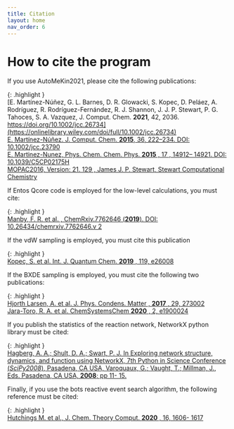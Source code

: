 ```yaml
---
title: Citation
layout: home
nav_order: 6
---
```


# How to cite the program

If you use AutoMeKin2021, please cite the following publications:

{: .highlight }  
[E. Martínez-Núñez, G. L. Barnes, D. R. Glowacki, S. Kopec, D. Peláez, A. Rodríguez, R. Rodríguez-Fernández, R. J. Shannon, J. J. P. Stewart, P. G. Tahoces, S. A. Vazquez, J. Comput. Chem. **2021**, 42, 2036. https://doi.org/10.1002/jcc.26734](https://onlinelibrary.wiley.com/doi/full/10.1002/jcc.26734)  
[E. Martínez-Núñez. J. Comput. Chem. **2015**, 36, 222–234. DOI: 10.1002/jcc.23790](https://onlinelibrary.wiley.com/doi/10.1002/jcc.23790)  
[E. Martinez-Nunez, Phys. Chem. Chem. Phys. **2015** , 17 , 14912– 14921. DOI: 10.1039/C5CP02175H](https://pubs.rsc.org/en/content/articlelanding/2015/cp/c5cp02175h)  
[MOPAC2016, Version: 21. 129 , James J. P. Stewart, Stewart Computational Chemistry](https://github.com/openmopac/mopac)  

If Entos Qcore code is employed for the low-level calculations, you must cite:

{: .highlight }  
[Manby, F. R. et al. , ChemRxiv.7762646 (**2019**). DOI: 10.26434/chemrxiv.7762646.v 2](https://chemrxiv.org/engage/chemrxiv/article-details/60c740e10f50db1f643959db)

If the vdW sampling is employed, you must cite this publication

{: .highlight }  
[Kopec, S. et al. Int. J. Quantum Chem. **2019** , 119, e26008](https://onlinelibrary.wiley.com/doi/abs/10.1002/qua.26008)

If the BXDE sampling is employed, you must cite the following two publications:

{: .highlight }  
[Hjorth Larsen, A. et al. J. Phys. Condens. Matter , **2017** , 29, 273002](https://iopscience.iop.org/article/10.1088/1361-648X/aa680e)  
[Jara-Toro, R. A. et al. ChemSystemsChem **2020** , 2, e1900024](https://chemistry-europe.onlinelibrary.wiley.com/doi/abs/10.1002/syst.201900024)

If you publish the statistics of the reaction network, NetworkX python library must be cited:

{: .highlight }  
[Hagberg, A. A.; Shult, D. A.; Swart, P. J. In Exploring network structure, dynamics, and function using
NetworkX, 7th Python in Science Conference (_SciPy2008_), Pasadena, CA USA, Varoquaux, G.;
Vaught, T.; Millman, J., Eds. Pasadena, CA USA, **2008**; pp 11- 15.](https://aric.hagberg.org/papers/hagberg-2008-exploring.pdf)

Finally, if you use the bots reactive event search algorithm, the following reference must be cited:

{: .highlight }  
[Hutchings M. et al., J. Chem. Theory Comput. **2020** , 16, 1606- 1617](https://pubs.acs.org/doi/abs/10.1021/acs.jctc.9b01039)
